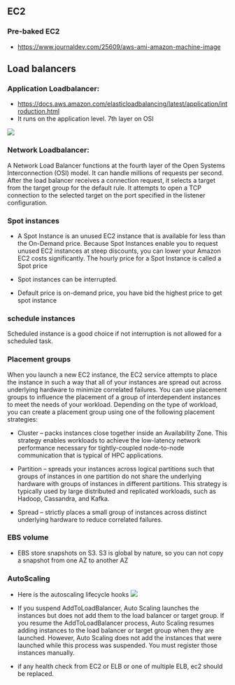 ## EC2

### Pre-baked EC2
* https://www.journaldev.com/25609/aws-ami-amazon-machine-image

## Load balancers
### Application Loadbalancer:

* https://docs.aws.amazon.com/elasticloadbalancing/latest/application/introduction.html
* It runs on the application level. 7th layer on OSI

![](https://github.com/nanofaroque/nerd-read/blob/master/aws_solution_architect_prep/notes/ec2/Screen%20Shot%202019-09-23%20at%2011.24.16%20AM.png)

### Network Loadbalancer:
A Network Load Balancer functions at the fourth layer of the Open Systems Interconnection (OSI) model. It can handle millions of requests per second. After the load balancer receives a connection request, it selects a target from the target group for the default rule. It attempts to open a TCP connection to the selected target on the port specified in the listener configuration.


### Spot instances
* A Spot Instance is an unused EC2 instance that is available for less than the On-Demand price. Because Spot Instances enable you to request unused EC2 instances at steep discounts, you can lower your Amazon EC2 costs significantly. The hourly price for a Spot Instance is called a Spot price

* Spot instances can be interrupted.
* Default price is on-demand price, you have bid the highest price to get spot instance

### schedule instances
Scheduled instance is a good choice if not interruption is not allowed for a scheduled task.

### Placement groups
When you launch a new EC2 instance, the EC2 service attempts to place the instance in such a way that all of your instances are spread out across underlying hardware to minimize correlated failures. You can use placement groups to influence the placement of a group of interdependent instances to meet the needs of your workload. Depending on the type of workload, you can create a placement group using one of the following placement strategies:

* Cluster – packs instances close together inside an Availability Zone. This strategy enables workloads to achieve the low-latency network performance necessary for tightly-coupled node-to-node communication that is typical of HPC applications.

* Partition – spreads your instances across logical partitions such that groups of instances in one partition do not share the underlying hardware with groups of instances in different partitions. This strategy is typically used by large distributed and replicated workloads, such as Hadoop, Cassandra, and Kafka.

* Spread – strictly places a small group of instances across distinct underlying hardware to reduce correlated failures.

### EBS volume
* EBS store snapshots on S3. S3 is global by nature, so you can not copy a snapshot
from one AZ to another AZ

### AutoScaling

* Here is the autoscaling lifecycle hooks
![](https://github.com/nanofaroque/nerd-read/blob/master/aws_solution_architect_prep/notes/ec2/auto_scaling_lifecycles.png)

* If you suspend AddToLoadBalancer, Auto Scaling launches the instances but does not add them to the load balancer or target group. If you resume the AddToLoadBalancer process, Auto Scaling resumes adding instances to the load balancer or target group when they are launched. However, Auto Scaling does not add the instances that were launched while this process was suspended. You must register those instances manually.

* if any health check from EC2 or ELB or one of multiple ELB, ec2 should be replaced.
